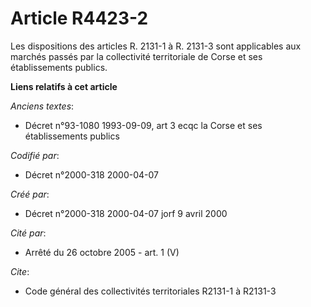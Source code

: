 # Article R4423-2

Les dispositions des articles R. 2131-1 à R. 2131-3 sont applicables aux marchés passés par la collectivité territoriale de
Corse et ses établissements publics.

**Liens relatifs à cet article**

_Anciens textes_:

  - Décret n°93-1080 1993-09-09, art 3 ecqc la Corse et ses établissements publics

_Codifié par_:

  - Décret n°2000-318 2000-04-07

_Créé par_:

  - Décret n°2000-318 2000-04-07 jorf 9 avril 2000

_Cité par_:

  - Arrêté du 26 octobre 2005 - art. 1 (V)

_Cite_:

  - Code général des collectivités territoriales R2131-1 à R2131-3
